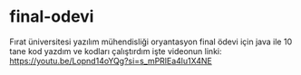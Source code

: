 # final-odevi
Fırat üniversitesi yazılım mühendisliği oryantasyon final ödevi için java ile 10 tane kod yazdım ve kodları çalıştırdım işte videonun linki: https://youtu.be/Lopnd14oYQg?si=s_mPRlEa4lu1X4NE
